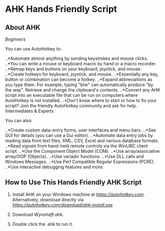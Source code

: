 AHK Hands Friendly Script
==========================

About AHK
----------
*Beginners*

You can use AutoHotkey to:

..*Automate almost anything by sending keystrokes and mouse clicks.
..*You can write a mouse or keyboard macro by hand or a macro recorder.
..*Remap keys and buttons on your keyboard, joystick, and mouse.
..*Create hotkeys for keyboard, joystick, and mouse.
..*Essentially any key, button or combination can become a hotkey.
..*Expand abbreviations as you type them.
For example, typing "btw" can automatically produce "by the way".
Retrieve and change the clipboard's contents.
..*Convert any AHK script into an executable file that can be run on computers where AutoHotkey is not installed.
..*Don't know where to start or how to fix your script?
Join the friendly AutoHotkey community and ask for help.
Intermediates & Experts

You can also:

..*Create custom data-entry forms, user interfaces and menu bars.
..*See GUI for details (you can use a Gui editor).
..*Automate data entry jobs by reading data from text files, XML, CSV, Excel and various database formats.
..*Read signals from hand-held remote controls via the WinLIRC client script.
..*Use the Component Object Model (COM).
..*Use array/associative array/OOP (Objects).
..*Use variadic functions.
..*Use DLL calls and Windows Messages.
..*Use Perl Compatible Regular Expressions (PCRE).
..*Use interactive debugging features and more.

How to Use This Hands Friendly AHK Script
-----------------------------------------

1. Install AHK on your Windows machine at *https://autohotkey.com*. Alternatively, download directly via *https://autohotkey.com/download/ahk-install.exe*

2. Download *Wynshaft.ahk*.

3. Double click the .ahk to run it.

